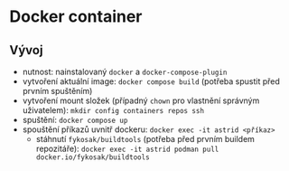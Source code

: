 # Docker container

## Vývoj
- nutnost: nainstalovaný `docker` a `docker-compose-plugin`
- vytvoření aktuální image: `docker compose build` (potřeba spustit před prvním spuštěním)
- vytvoření mount složek (případný `chown` pro vlastnění správným uživatelem): `mkdir config containers repos ssh`
- spuštění: `docker compose up`
- spouštění příkazů uvnitř dockeru: `docker exec -it astrid <příkaz>`
     - stáhnutí `fykosak/buildtools` (potřeba před prvním buildem repozitáře): `docker exec -it astrid podman pull docker.io/fykosak/buildtools`
